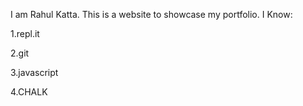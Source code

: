 I am Rahul Katta.
This is a website to showcase my portfolio.
I Know:

1.repl.it

2.git

3.javascript

4.CHALK

